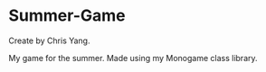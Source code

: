 # Summer-Game

Create by Chris Yang.

My game for the summer. Made using my Monogame class library.
